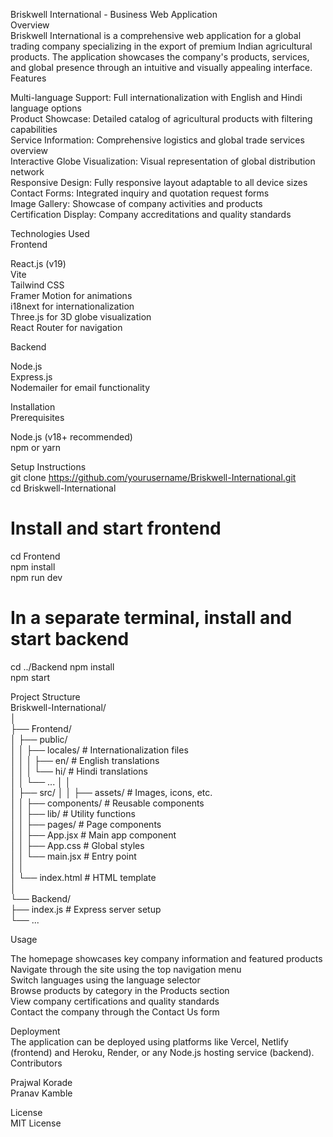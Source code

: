 Briskwell International - Business Web Application  
Overview  
Briskwell International is a comprehensive web application for a global trading company specializing in the export of premium Indian agricultural products. The application showcases the company's products, services, and global presence through an intuitive and visually appealing interface.
Features  
  
Multi-language Support: Full internationalization with English and Hindi language options  
Product Showcase: Detailed catalog of agricultural products with filtering capabilities  
Service Information: Comprehensive logistics and global trade services overview  
Interactive Globe Visualization: Visual representation of global distribution network  
Responsive Design: Fully responsive layout adaptable to all device sizes  
Contact Forms: Integrated inquiry and quotation request forms  
Image Gallery: Showcase of company activities and products  
Certification Display: Company accreditations and quality standards  
  
Technologies Used  
Frontend  
  
React.js (v19)  
Vite  
Tailwind CSS  
Framer Motion for animations  
i18next for internationalization  
Three.js for 3D globe visualization  
React Router for navigation  
  
Backend  
  
Node.js  
Express.js  
Nodemailer for email functionality  
  
Installation  
Prerequisites  

Node.js (v18+ recommended)  
npm or yarn  

Setup Instructions  
git clone https://github.com/yourusername/Briskwell-International.git  
cd Briskwell-International  

# Install and start frontend  
cd Frontend  
npm install  
npm run dev  

# In a separate terminal, install and start backend  
cd ../Backend 
npm install  
npm start  
  
Project Structure  
Briskwell-International/  
│  
├── Frontend/  
│   ├── public/  
│   │   ├── locales/        # Internationalization files  
│   │   │   ├── en/         # English translations  
│   │   │   └── hi/         # Hindi translations  
│   │   └── ... 
│   │  
│   ├── src/ 
│   │   ├── assets/         # Images, icons, etc.  
│   │   ├── components/     # Reusable components  
│   │   ├── lib/            # Utility functions  
│   │   ├── pages/          # Page components    
│   │   ├── App.jsx         # Main app component    
│   │   ├── App.css         # Global styles  
│   │   └── main.jsx        # Entry point  
│   │  
│   └── index.html          # HTML template  
│  
└── Backend/  
    ├── index.js            # Express server setup  
    └── ...  
  
  
Usage  
  
The homepage showcases key company information and featured products   
Navigate through the site using the top navigation menu  
Switch languages using the language selector  
Browse products by category in the Products section  
View company certifications and quality standards  
Contact the company through the Contact Us form  
  
Deployment  
The application can be deployed using platforms like Vercel, Netlify (frontend) and Heroku, Render, or any Node.js hosting service (backend).  
Contributors  
  
Prajwal Korade  
Pranav Kamble  

License  
MIT License  
